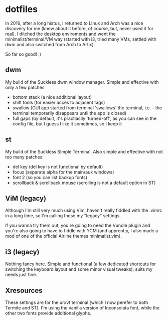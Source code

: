 # dotfiles
In 2016, after a long hiatus, I returned to Linux and Arch was a nice discovery for me (knew about it before, of course, but, never used it for real). I ditched the desktop enviroments and went the minimalist/terminal/VM way (started with i3, tried many VMs, settled with dwm and also switched from Arch to Artix).

So far so good! :)

## dwm

My build of the Suckless dwm window manager. Simple and effective with only a few patches

- bottom stack (a nice additional layout)
- shift tools (for easier acces to adjacent tags)
- swallow (GUI app started from terminal 'swallows' the terminal, i.e. - the terminal temporarily disappears until the app is closed)
- full gaps (by default, it's practiaclly 'turned-off', as you can see in the config file, but I guess I like it sometimes, so I keep it

## st

My build of the Suckless Simple Terminal. Also simple and effective with not too many patches:

- del key (del key is not functional by default)
- focus (separate alpha for the main/aux windows)
- font 2 (so you can list backup fonts)
- scrollback & scrollback mouse (scrolling is not a default option in ST)

## ViM (legacy)
Although I'm still very much using Vim, haven't really fiddled with the .vimrc in a long time, so I'm calling these my "legacy" settings.

If you wanna try them out, you're going to need the Vundle plugin and you're also going to have to fiddle with YCM (and apprent;y, I also made a mod of one of the official Airline themes minimalist.vim).

## i3 (legacy)
Nothing fancy here. Simple and functional (a few dedicated shortcuts for switching the keyboard layout and some minor visual tweaks); suits my needs just fine.

## Xresources
These settings are for the urxvt terminal (which I now perefer to both Termite and ST). I'm using the vanilla version of Inconsolata font, while the other two fonts provide additional glyphs.
